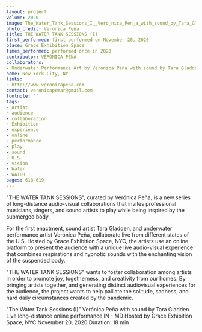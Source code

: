 ```yaml
---
layout: project
volume: 2020
image: The_Water_Tank_Sessions_I__Vero_nica_Pen_a_with_sound_by_Tara_Gladden_2020.jpg
photo_credit: Verónica Peña
title: THE WATER TANK SESSIONS (I)
first_performed: first performed on November 20, 2020
place: Grace Exhibition Space
times_performed: performed once in 2020
contributor: VERÓNICA PEÑA
collaborators:
- Underwater Performance Art by Verónica Peña with sound by Tara Gladden
home: New York City, NY
links:
- http://www.veronicapena.com
contact: veronicapemar@gmail.com
footnote: ''
tags:
- artist
- audience
- collaboration
- Exhibition
- experience
- online
- performance
- play
- sound
- U.S.
- vision
- Water
- WATER
pages: 618-619
---
```



"THE WATER TANK SESSIONS", curated by Verónica Peña, is a new series of long-distance audio-visual collaborations that invites professional musicians, singers, and sound artists to play while being inspired by the submerged body.

For the first enactment, sound artist Tara Gladden, and underwater performance artist Verónica Peña, collaborate live from different states of the U.S. Hosted by Grace Exhibition Space, NYC, the artists use an online platform to present the audience with a unique live audio-visual experience that combines respirations and hypnotic sounds with the enchanting vision of the suspended body.

"THE WATER TANK SESSIONS" wants to foster collaboration among artists in order to promote joy, togetherness, and creativity from our homes. By bringing artists together, and generating distinct audiovisual experiences for the audience, the project wants to help palliate the solitude, sadness, and hard daily circumstances created by the pandemic.

"The Water Tank Sessions (I)"
Verónica Peña with sound by Tara Gladden
Live long-distance online performance IN - MD
Hosted by Grace Exhibition Space, NYC
November 20, 2020
Duration: 18 min

